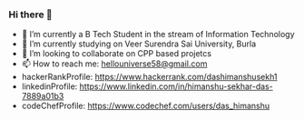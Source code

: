 ### Hi there 👋

- 🔭 I’m currently a B Tech Student in the stream of Information Technology
- 🌱 I’m currently studying on Veer Surendra Sai University, Burla
- 👯 I’m looking to collaborate on CPP based projetcs
- 📫 How to reach me: hellouniverse58@gmail.com 
- hackerRankProfile: https://www.hackerrank.com/dashimanshusekh1
- linkedinProfile: https://www.linkedin.com/in/himanshu-sekhar-das-7889a01b3
- codeChefProfile: https://www.codechef.com/users/das_himanshu

<!--
**dasHimanshuSekhar/dasHimanshuSekhar** is a ✨ _special_ ✨ repository because its `README.md` (this file) appears on your GitHub profile.

Here are some ideas to get you started:

- 🔭 I’m currently a B Tech Student
- 🌱 I’m currently studying on Veer Surendra Sai University, Burla
- 👯 I’m looking to collaborate on CPP based projetcs
- 🤔 I’m looking for help with .
- 💬 Ask me about ...
- 📫 How to reach me: hellouniverse58@gmail.com
- 😄 Pronouns: ...
- ⚡ Fun fact: ...
-->
